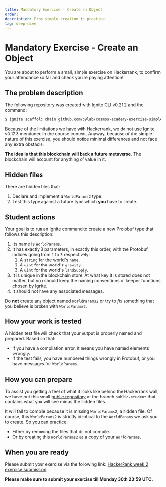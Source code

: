 ```yaml
---
title: Mandatory Exercise - Create an Object
order:
description: From simple creation to practice
tag: deep-dive
---
```


# Mandatory Exercise - Create an Object

You are about to perform a small, simple exercise on Hackerrank, to confirm your attendance so far and check you're paying attention! <!-- Before you [try](TODO), here is a summary of what you will be asked to do. -->

## The problem description

The following repository was created with Ignite CLI v0.21.2 and the command:

```sh
$ ignite scaffold chain github.com/b9lab/cosmos-academy-exercise-simple
```

Because of the limitations we have with Hackerrank, we do not use Ignite v0.17.3 mentioned in the course content. Anyway, because of the simple nature of this exercise, you should notice minimal differences and not face any extra obstacle.

**The idea is that this blockchain will back a future metaverse**. The blockchain will account for anything of value in it.

## Hidden files

There are hidden files that:

1. Declare and implement a `WorldParams2` type.
2. Test this type against a future type which **you** have to create.

## Student actions

Your goal is to run an Ignite command to create a new Protobuf type that follows this description:

1. Its name is `WorldParams`.
2. It has exactly 3 parameters, in exactly this order, with the Protobuf indices going from `1` to `3` respectively:
   1. A `string` for the world's `name`.
   2. A `uint` for the world's `gravity`.
   3. A `uint` for the world's `landSupply`.
3. It is unique in the blockchain store. At what key it is stored does not matter, but you should keep the naming conventions of keeper functions chosen by Ignite.
4. It should not have any associated messages.

<HighlightBox type="warn">

Do **not** create any object named `WorldParams2` or try to _fix_ something that you believe is broken with `WorldParams2`.

</HighlightBox>

## How your work is tested

A hidden test file will check that your output is properly named and prepared. Based on that:

* If you have a compilation error, it means you have named elements wrongly.
* If the test fails, you have numbered things wrongly in Protobuf, or you have messages for `WorldParams`.

## How you can prepare

To assist you getting a feel of what it looks like behind the Hackerrank wall, we have put this small [public repository](https://github.com/b9lab/ida-exercise-week-2-student-repo) at the branch `public-student` that contains what you will see minus the hidden files.

It will fail to compile because it is missing `WorldParams2`, a hidden file. Of course, this `WorldParams2` is strictly identical to the `WorldParams` we ask you to create. So you can practice:

* Either by removing the files that do not compile.
* Or by creating this `WorldParams2` as a copy of your `WorldParams`.

## When you are ready

Please submit your exercise via the following link: [HackerRank week 2 exercise submission](https://hr.gs/ida-p1-exercise-week-2).

**Please make sure to submit your exercise till Monday 30th 23:59 UTC.**
